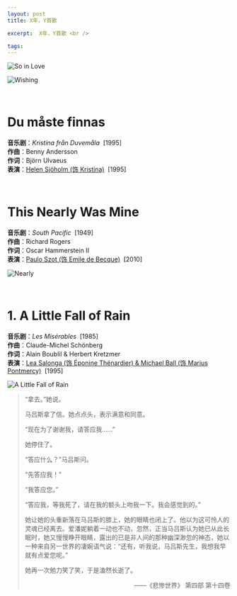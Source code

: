 ```yaml
---
layout: post
title: X年，Y首歌

excerpt:  X年，Y首歌 <br />

tags: 
---
```



![So in Love](/assets/img/so-in-love.png)



![Wishing](/assets/img/wishing-you-were-somewhere-2.png)

<br />

# Du måste finnas

**音乐剧**：_Kristina från Duvemåla_ &nbsp;[1995] <br />
**作曲**：Benny Andersson  <br />
**作词**：Björn Ulvaeus <br />
**表演**：[Helen Sjöholm (饰 Kristina)](https://www.youtube.com/watch?v=a2idVI73ais) &nbsp;[1995]

<br/>

# This Nearly Was Mine 

**音乐剧**：_South Pacific_ &nbsp;[1949] <br />
**作曲**：Richard Rogers  <br />
**作词**：Oscar Hammerstein II <br />
**表演**：[Paulo Szot (饰 Emile de Becque)](https://www.youtube.com/watch?v=4nihxGp6mZw) &nbsp;[2010]

![Nearly](/assets/img/this-nearly-was-mine.png)

<br />



# 1.	A Little Fall of Rain 

**音乐剧**：_Les Misérables_ &nbsp;[1985] <br />
**作曲**：Claude-Michel Schönberg <br />
**作词**：Alain Boublil & Herbert Kretzmer <br />
**表演**：[Lea Salonga (饰 Éponine Thénardier) & Michael Ball (饰 Marius Pontmercy)](https://www.youtube.com/watch?v=IyPy2Iqq-NM) &nbsp;[1995]

![A Little Fall of Rain](/assets/img/a-little-fall-of-rain.png)

>“拿去。”她说。
>
>马吕斯拿了信。她点点头，表示满意和同意。 
>
>“现在为了谢谢我，请答应我……” 
>
>她停住了。 
>
>“答应什么？”马吕斯问。 
>
>“先答应我！” 
>
>“我答应您。” 
>
>“答应我，等我死了，请在我的额头上吻我一下。我会感觉到的。” 
>
>她让她的头重新落在马吕斯的膝上，她的眼睛也闭上了。他以为这可怜人的灵魂已经离去。爱潘妮躺着一动也不动，忽然，正当马吕斯认为她已从此长眠时，她又慢慢睁开眼睛，露出的已是非人间的那种幽深渺忽的神态，她以一种来自另一世界的凄婉语气说：“还有，听我说，马吕斯先生，我想我早就有点爱您呢。”
>
>她再一次勉力笑了笑，于是溘然长逝了。
> <p align="right">——《悲惨世界》 第四部 第十四卷
<br />


